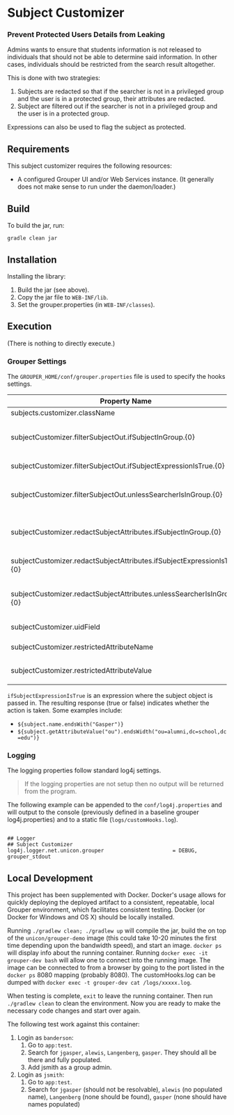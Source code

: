 Subject Customizer
==================

### Prevent Protected Users Details from Leaking
Admins wants to ensure that students information is not released to individuals that should not be able to determine said information. In other cases, individuals
 should be restricted from the search result altogether.

This is done with two strategies:

1. Subjects are redacted so that if the searcher is not in a privileged group and the user is in a protected group, their attributes are redacted.
1. Subject are filtered out if the searcher is not in a privileged group and the user is in a protected group.

Expressions can also be used to flag the subject as protected.

## Requirements
This subject customizer requires the following resources:

* A configured Grouper UI and/or Web Services instance. (It generally does not make sense to run under the daemon/loader.)

## Build
To build the jar, run:

```
gradle clean jar
```

## Installation
Installing the library:

1. Build the jar (see above).
1. Copy the jar file to `WEB-INF/lib`.
1. Set the grouper.properties (in `WEB-INF/classes`).

## Execution
(There is nothing to directly execute.)

### Grouper Settings
The `GROUPER_HOME/conf/grouper.properties` file is used to specify the hooks settings.

|Property Name|Default Value|Notes|
|-------------|-------------|-----|
|subjects.customizer.className|(none)|edu.nd.middleware.grouper.SubjectCustomizer||
|subjectCustomizer.filterSubjectOut.ifSubjectInGroup.{0}|(optional if `subjectCustomizer.filterSubjectOut.ifSubjectExpressionIsTrue` is specified)|A fully qualified group path (e.g. app:SubjectSecurity:groups:protectedGroups) to a group containing protected subjects that should be removed from the search results.|
|subjectCustomizer.filterSubjectOut.ifSubjectExpressionIsTrue.{0}|(optional if `subjectCustomizer.filterSubjectOut.ifSubjectInGroup` is specified)|An expression that if returns true, filters out the subject from the results. (See below)|
|subjectCustomizer.filterSubjectOut.unlessSearcherIsInGroup.{0}|(required, if one or both of the preceding properties are set)|A fully qualified group path (e.g. app:SubjectSecurity:groups:privilegedGroups) to a grouper of privileged users that will retain the protected subject.|
|subjectCustomizer.redactSubjectAttributes.ifSubjectInGroup.{0}|(optional if `subjectCustomizer.redactSubjectAttributes.ifSubjectExpressionIsTrue` is specified)|A fully qualified group path (e.g. app:SubjectSecurity:groups:protectedGroups) to a group containing protected subjects that should be redacted.|
|subjectCustomizer.redactSubjectAttributes.ifSubjectExpressionIsTrue.{0}|(optional if `subjectCustomizer.redactSubjectAttributes.ifSubjectInGroup` is specified)|An expression that if returns true, redacts the subject from the results. (See below)|
|subjectCustomizer.redactSubjectAttributes.unlessSearcherIsInGroup.{0}|(required, if one or both of the preceding properties are set)|A fully qualified group path (e.g. app:SubjectSecurity:groups:privilegedGroups) to a grouper of privileged users that will not have redacted protected subjects.|
|subjectCustomizer.uidField|uid|The attribute to use as a replacement name if the results are restricted.|
|subjectCustomizer.restrictedAttributeName|cn|The attribute name to add to the subject that displays the restricted value.|
|subjectCustomizer.restrictedAttributeValue|"(restricted)"|The attribute value to set the `subjectCustomizer.restrictedAttributeName` to.|

`ifSubjectExpressionIsTrue` is an expression where the subject object is passed in. The resulting response (true or false) indicates whether the action is taken. Some examples include:

- `${subject.name.endsWith("Gasper")}`
- `${subject.getAttributeValue("ou").endsWidth("ou=alumni,dc=school,dc=edu")}`

### Logging
The logging properties follow standard log4j settings.

> If the logging properties are not setup then no output will be returned from the program.

The following example can be appended to the `conf/log4j.properties` and will output to the console
(previously defined in a baseline grouper log4j.properties) and to a static file (`logs/customHooks.log`).

```

## Logger
## Subject Customizer
log4j.logger.net.unicon.grouper                      = DEBUG, grouper_stdout
```

## Local Development
This project has been supplemented with Docker. Docker's usage allows for quickly deploying the deployed artifact to a
consistent, repeatable, local Grouper environment, which facilitates consistent testing. Docker (or Docker for Windows and OS X) should be locally installed.

Running `./gradlew clean; ./gradlew up` will compile the jar, build the on top of the `unicon/grouper-demo` image (this could take 10-20 minutes
 the first time depending upon the bandwidth speed), and start an image. `docker ps` will display info about the running container. Running
 `docker exec -it grouper-dev bash` will allow one to connect into the running image. The image can be connected to from a browser
 by going to the port listed in the `docker ps` 8080 mapping (probably 8080). The customHooks.log can be dumped with
 `docker exec -t grouper-dev cat /logs/xxxxx.log`.

When testing is complete, `exit` to leave the running container. Then run `./gradlew clean` to clean
  the environment. Now you are ready to make the necessary code changes and start over again.

The following test work against this container:

1. Login as `banderson`:
    1. Go to `app:test`.
    1. Search for `jgasper`, `alewis`, `Langenberg`, `gasper`. They should all be there and fully populated.
    1. Add jsmith as a group admin.
1. Login as `jsmith`:
    1. Go to `app:test`.
    1. Search for `jgasper` (should not be resolvable), `alewis` (no populated name), `Langenberg` (none should be found), `gasper` (none should have names populated)

